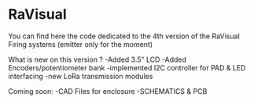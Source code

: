 # RaVisual
You can find here the code dedicated to the 4th version of the RaVisual Firing systems (emitter only for the moment)

What is new on this version ?
-Added 3.5" LCD 
-Added Encoders/potentiometer bank
-implemented I2C controller for PAD & LED interfacing
-new LoRa transmission modules

Coming soon: 
-CAD Files for enclosure
-SCHEMATICS & PCB
